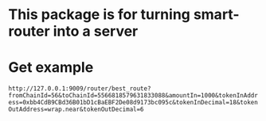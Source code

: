 # This package is for turning smart-router into a server

# Get example

`http://127.0.0.1:9009/router/best_route?fromChainId=56&toChainId=5566818579631833088&amountIn=1000&tokenInAddress=0xbb4CdB9CBd36B01bD1cBaEBF2De08d9173bc095c&tokenInDecimal=18&tokenOutAddress=wrap.near&tokenOutDecimal=6`
